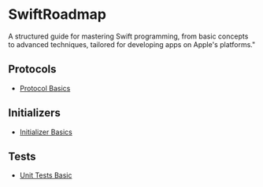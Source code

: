 # SwiftRoadmap
A structured guide for mastering Swift programming, from basic concepts to advanced techniques, tailored for developing apps on Apple's platforms."

## Protocols
* [Protocol Basics](https://github.com/MrPereir4/SwiftRoadmap/blob/main/Protocols/ProtocolBasics.md)

## Initializers
* [Initializer Basics](https://github.com/MrPereir4/SwiftRoadmap/blob/main/Initializers/InitializerBasics.md)

## Tests
* [Unit Tests Basic](https://github.com/MrPereir4/SwiftRoadmap/blob/main/Tests/UnitTests/UnitTestsBasic.md)
